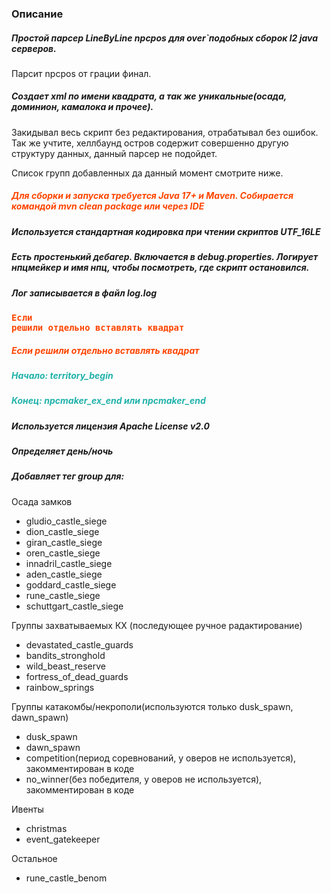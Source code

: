 ### Описание
##### Простой парсер LineByLine npcpos для over`подобных сборок l2 java серверов.
Парсит npcpos от грации финал.

##### Создает xml по имени квадрата, а так же уникальные(осада, доминион, камалока и прочее).


Закидывал весь скрипт без редактирования, отрабатывал без ошибок.\
Так же учтите, хеллбаунд остров содержит совершенно другую структуру данных, данный парсер не подойдет. 

Список групп добавленных да данный момент смотрите ниже.

##### <font color="#FF4500">Для сборки и запуска требуется Java 17+ и Maven. Собирается командой mvn clean package или через IDE</font>
##### Используется стандартная кодировка при чтении скриптов UTF_16LE
##### Есть простенький дебагер. Включается в debug.properties. Логирует нпцмейкер и имя нпц, чтобы посмотреть, где скрипт остановился.
##### Лог записывается в файл log.log

### <code style="color : orangered">Если решили отдельно вставлять квадрат</code>

##### <font color="orangered">Если решили отдельно вставлять квадрат</font>

##### <font color="#20B2AA">Начало: territory_begin</font>
##### <font color="#20B2AA">Конец: npcmaker_ex_end или npcmaker_end</font>

##### Используется лицензия Apache License v2.0

##### Определяет день/ночь

##### Добавляет тег group для:
Осада замков
- gludio_castle_siege
- dion_castle_siege
- giran_castle_siege
- oren_castle_siege
- innadril_castle_siege
- aden_castle_siege
- goddard_castle_siege
- rune_castle_siege
- schuttgart_castle_siege

Группы захватываемых КХ (последующее ручное радактирование)
- devastated_castle_guards
- bandits_stronghold
- wild_beast_reserve
- fortress_of_dead_guards
- rainbow_springs

Группы катакомбы/некрополи(используются только dusk_spawn, dawn_spawn)
- dusk_spawn
- dawn_spawn
- competition(период соревнований, у оверов не используется), закомментирован в коде
- no_winner(без победителя, у оверов не используется), закомментирован в коде

Ивенты
- christmas
- event_gatekeeper

Остальное 
 - rune_castle_benom


